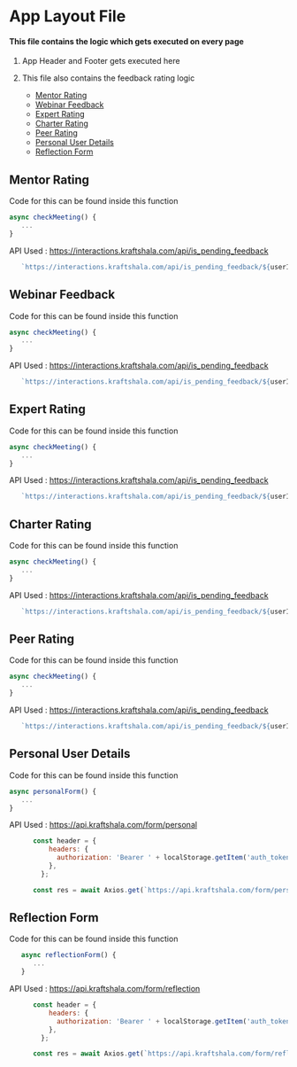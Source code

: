 # App Layout File
#### This file contains the logic which gets executed on every page

1. App Header and Footer gets executed here

2. This file also contains the feedback rating logic
    * [Mentor Rating](#mentor-rating)
    * [Webinar Feedback](#webinar-feedback)
    * [Expert Rating](#expert-rating)
    * [Charter Rating](#charter-rating)
    * [Peer Rating](#peer-rating)
    * [Personal User Details](#personal-user-details)
    * [Reflection Form](#reflection-form)


## Mentor Rating
Code for this can be found inside this function
```javascript
async checkMeeting() {
   ...
}
```
API Used : https://interactions.kraftshala.com/api/is_pending_feedback

```javascript
   `https://interactions.kraftshala.com/api/is_pending_feedback/${userID}`
```

## Webinar Feedback
Code for this can be found inside this function
```javascript
async checkMeeting() {
   ...
}
```
API Used : https://interactions.kraftshala.com/api/is_pending_feedback

```javascript
   `https://interactions.kraftshala.com/api/is_pending_feedback/${userID}`
```


## Expert Rating
Code for this can be found inside this function
```javascript
async checkMeeting() {
   ...
}
```
API Used : https://interactions.kraftshala.com/api/is_pending_feedback

```javascript
   `https://interactions.kraftshala.com/api/is_pending_feedback/${userID}`
```

## Charter Rating
Code for this can be found inside this function
```javascript
async checkMeeting() {
   ...
}
```
API Used : https://interactions.kraftshala.com/api/is_pending_feedback

```javascript
   `https://interactions.kraftshala.com/api/is_pending_feedback/${userID}`
```

## Peer Rating
Code for this can be found inside this function
```javascript
async checkMeeting() {
   ...
}
```
API Used : https://interactions.kraftshala.com/api/is_pending_feedback

```javascript
   `https://interactions.kraftshala.com/api/is_pending_feedback/${userID}`
```

## Personal User Details
Code for this can be found inside this function
```javascript
async personalForm() {
   ...
}
```
API Used : https://api.kraftshala.com/form/personal

```javascript
      const header = {
          headers: {
            authorization: 'Bearer ' + localStorage.getItem('auth_token'),
          },
        };

      const res = await Axios.get(`https://api.kraftshala.com/form/personal`, header);
```

## Reflection Form
Code for this can be found inside this function
```javascript
   async reflectionForm() {
      ...
   }
```
API Used : https://api.kraftshala.com/form/reflection

```javascript
      const header = {
          headers: {
            authorization: 'Bearer ' + localStorage.getItem('auth_token'),
          },
        };

      const res = await Axios.get(`https://api.kraftshala.com/form/reflection`, header);
```
